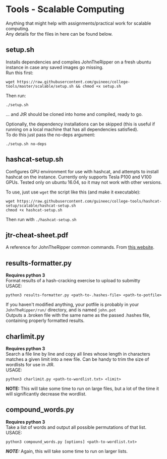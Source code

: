 # Tools - Scalable Computing  
Anything that might help with assignments/practical work for scalable computing.  
Any details for the files in here can be found below.  
  
## setup.sh  
Installs dependencies and compiles JohnTheRipper on a fresh ubuntu instance in case any saved images go missing.  
Run this first:  
```
wget https://raw.githubusercontent.com/guineec/college-tools/master/scalable/setup.sh && chmod +x setup.sh
```   
Then run:
```
./setup.sh
```  
... and JtR should be cloned into home and compiled, ready to go.  
  
Optionally, the dependency installations can be skipped (this is useful if running on a local machine that has all dependencies satisfied).  
To do this just pass the no-deps argument:  
```
./setup.sh no-deps
```

## hashcat-setup.sh  
Configures GPU environment for use with hashcat, and attempts to install hashcat on the instance.  Currently only supports Tesla P100 and V100 GPUs. Tested only on ubuntu 16.04, so it may not work with other versions.  
  
To use, just use `wget` the script like this (and make it executable):  
```  
wget https://raw.githubusercontent.com/guineec/college-tools/hashcat-setup/scalable/hashcat-setup.sh
chmod +x hashcat-setup.sh
```  
Then run with `./hashcat-setup.sh`  

      
## jtr-cheat-sheet.pdf
A reference for JohnTheRipper common commands. From [this website](https://countuponsecurity.files.wordpress.com/2016/09/jtr-cheat-sheet.pdf).  
  
  
## results-formatter.py  
**Requires python 3**  
Format results of a hash-cracking exercise to upload to submitty  
USAGE:  
```
python3 results-formatter.py <path-to-.hashes-file> <path-to-potfile>
```  
If you haven't modified anything, your potfile is probably in your `JohnTheRipper/run/` directory, and is named `john.pot`      
Outputs a .broken file with the same name as the passed .hashes file, containing properly formatted results.    

## charlimit.py  
**Requires python 3**  
Search a file line by line and copy all lines whose length in characters matches a given limit into a new file. Can be handy to trim the size of wordlists for use in JtR.    
USAGE:  
```
python3 charlimit.py <path-to-wordlist.txt> <limit>
```    
**NOTE:** This will take some time to run on large files, but a lot of the time it will significantly decrease the wordlist.    
  
    
## compound_words.py  
**Requires python 3**  
Take a list of words and output all possible permutations of that list.  
USAGE:  
```  
python3 compound_words.py [options] <path-to-wordlist.txt>  
```  
***NOTE:*** Again, this will take some time to run on larger lists.  
